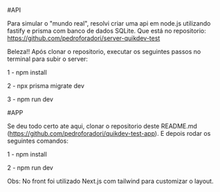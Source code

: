 #API

Para simular o "mundo real", resolvi criar uma api em node.js utilizando fastify e prisma com banco de dados SQLite. Que está no repositorio: https://github.com/pedroforadori/server-quikdev-test

Beleza!!
Após clonar o repositorio, executar os seguintes passos no terminal para subir o server:

1 - npm install

2 - npx prisma migrate dev

3 - npm run dev


#APP

Se deu todo certo ate aqui, clonar o repositorio deste README.md (https://github.com/pedroforadori/quikdev-test-app). E depois rodar os seguintes comandos: 

1 - npm install

2 - npm run dev

Obs: No front foi utilizado Next.js com tailwind para customizar o layout.
